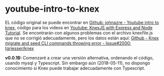 # youtube-intro-to-knex
EL código original se puede encontrar en [Github: johnazre - Youtube intro to knex](https://github.com/johnazre/youtube-intro-to-knex), código para los videos en [Youtube: KnexJS with Express and Node Tutorial](https://www.youtube.com/playlist?list=PL7sCSgsRZ-smPRSrim4bX5TQfRue1jKfw). Se encontrarán con algunos problemas con el archivo knexfile.js que no se corrigió adecuadamente, pero los datos están aquí: [Github - Knex migrate and seed CLI commands throwing error - Issue#2000: tgriesser/knex](https://github.com/tgriesser/knex/issues/2000)

**v0.0.1B:** Comenzaré a crear una versión alternativa, ordenando el código, usando mysql y Typescript. Sin embargo aún (2018-05-11), no dispongo conocimiento si Knex puede trabajar adecuadamente con Typescript. 